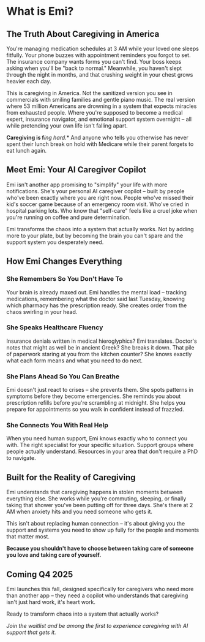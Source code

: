 # What is Emi?

## The Truth About Caregiving in America

You're managing medication schedules at 3 AM while your loved one sleeps fitfully. Your phone buzzes with appointment reminders you forgot to set. The insurance company wants forms you can't find. Your boss keeps asking when you'll be "back to normal." Meanwhile, you haven't slept through the night in months, and that crushing weight in your chest grows heavier each day.

This is caregiving in America. Not the sanitized version you see in commercials with smiling families and gentle piano music. The real version where 53 million Americans are drowning in a system that expects miracles from exhausted people. Where you're supposed to become a medical expert, insurance navigator, and emotional support system overnight – all while pretending your own life isn't falling apart.

**Caregiving is f***ing hard.** And anyone who tells you otherwise has never spent their lunch break on hold with Medicare while their parent forgets to eat lunch again.

## Meet Emi: Your AI Caregiver Copilot

Emi isn't another app promising to "simplify" your life with more notifications. She's your personal AI caregiver copilot – built by people who've been exactly where you are right now. People who've missed their kid's soccer game because of an emergency room visit. Who've cried in hospital parking lots. Who know that "self-care" feels like a cruel joke when you're running on coffee and pure determination.

Emi transforms the chaos into a system that actually works. Not by adding more to your plate, but by becoming the brain you can't spare and the support system you desperately need.

## How Emi Changes Everything

### She Remembers So You Don't Have To

Your brain is already maxed out. Emi handles the mental load – tracking medications, remembering what the doctor said last Tuesday, knowing which pharmacy has the prescription ready. She creates order from the chaos swirling in your head.

### She Speaks Healthcare Fluency

Insurance denials written in medical hieroglyphics? Emi translates. Doctor's notes that might as well be in ancient Greek? She breaks it down. That pile of paperwork staring at you from the kitchen counter? She knows exactly what each form means and what you need to do next.

### She Plans Ahead So You Can Breathe

Emi doesn't just react to crises – she prevents them. She spots patterns in symptoms before they become emergencies. She reminds you about prescription refills before you're scrambling at midnight. She helps you prepare for appointments so you walk in confident instead of frazzled.

### She Connects You With Real Help

When you need human support, Emi knows exactly who to connect you with. The right specialist for your specific situation. Support groups where people actually understand. Resources in your area that don't require a PhD to navigate.

## Built for the Reality of Caregiving

Emi understands that caregiving happens in stolen moments between everything else. She works while you're commuting, sleeping, or finally taking that shower you've been putting off for three days. She's there at 2 AM when anxiety hits and you need someone who gets it.

This isn't about replacing human connection – it's about giving you the support and systems you need to show up fully for the people and moments that matter most.

**Because you shouldn't have to choose between taking care of someone you love and taking care of yourself.**

## Coming Q4 2025

Emi launches this fall, designed specifically for caregivers who need more than another app – they need a copilot who understands that caregiving isn't just hard work, it's heart work.

Ready to transform chaos into a system that actually works?

*Join the waitlist and be among the first to experience caregiving with AI support that gets it.*